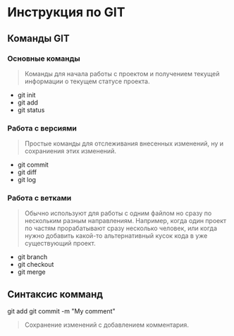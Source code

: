 # Инструкция по GIT

## Команды GIT

### Основные команды
> Команды для начала работы c проектом и получением текущей информации о текущем статусе проекта.
* git init
* git add
* git status

### Работа с версиями
> Простые команды для отслеживания внесенных изменений, ну и сохраниения этих изменений.
* git commit
* git diff
* git log

### Работа с ветками
> Обычно используют для работы с одним файлом но сразу по нескольким разным направлениям. Например, когда один проект по частям прорабатывают сразу несколько человек, или когда нужно добавить какой-то альтернативный кусок кода в уже существующий проект.
* git branch
* git checkout
* git merge


## Синтаксис комманд

git add 
git commit -m "My comment"
>Сохранение изменений с добавлением комментария.
